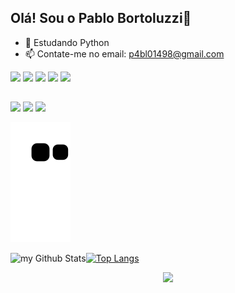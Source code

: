 ## Olá! Sou o Pablo Bortoluzzi👋

- 🌱 Estudando Python
- 📫 Contate-me no email: p4bl01498@gmail.com




<div style="display: inline_block">
  <img align="center height="30" width="40" src="https://cdn.jsdelivr.net/gh/devicons/devicon/icons/python/python-original.svg" />
  <img align="center height="30" width="40" src="https://cdn.jsdelivr.net/gh/devicons/devicon/icons/flutter/flutter-original.svg" />
  <img align="center height="30" width="40" src="https://cdn.jsdelivr.net/gh/devicons/devicon/icons/dart/dart-original.svg" />
  <img align="center height="30" width="40" src="https://cdn.jsdelivr.net/gh/devicons/devicon/icons/html5/html5-original.svg" />
  <img align="center height="30" width="40" src="https://cdn.jsdelivr.net/gh/devicons/devicon/icons/css3/css3-original.svg" />                                                                                                                 
 </div>
  
##

<div>
  <a href="https://www.instagram.com/pabloohbp/" target="_blank"><img src="https://img.shields.io/badge/-Instagram-%23E4405F?style=for-the-badge&logo=instagram&logoColor=white" target="_blank"></a>
  <a href = "mailto:p4bl01498@gmail.com"><img src="https://img.shields.io/badge/-Gmail-%23333?style=for-the-badge&logo=gmail&logoColor=white" target="_blank"></a>
  <a href="https://www.linkedin.com/in/pablo-henrique-bortoluzzi-postay-751b69234/" target="_blank"><img src="https://img.shields.io/badge/-LinkedIn-%230077B5?style=for-the-badge&logo=linkedin&logoColor=white" target="_blank"></a>
  
  ![Snake animation](https://github.com/K1sti/K1sti/blob/output/github-contribution-grid-snake.svg)
  
 <img align="left" src="https://github-readme-stats.vercel.app/api?username=K1sti&include_all_commits=true&count_private=true&show_icons=true&line_height=20&title_color=2B5BBD&icon_color=1124BB&text_color=A1A1A1&bg_color=0,000000,130F40" alt="my Github Stats"/>
  
</div>



[![Top Langs](https://github-readme-stats.vercel.app/api/top-langs/?username=K1sti)](https://github.com/anuraghazra/github-readme-stats)


<p align="center">
  <img src="https://user-images.githubusercontent.com/102882831/188710469-1e180ea1-03e0-4158-93c8-6e7edcbe8c92.gif"/>
</p>
